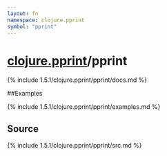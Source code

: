 ```yaml
---
layout: fn
namespace: clojure.pprint
symbol: "pprint"
---
```


# [clojure.pprint](../)/pprint

{% include 1.5.1/clojure.pprint/pprint/docs.md %}

##Examples

{% include 1.5.1/clojure.pprint/pprint/examples.md %}
## Source
{% include 1.5.1/clojure.pprint/pprint/src.md %}

